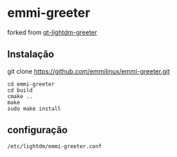 # emmi-greeter

forked from <a href="https://github.com/Dev-Linux/qt-lightdm-greeter">qt-lightdm-greeter</a>

## Instalação

git clone https://github.com/emmilinux/emmi-greeter.git

```
cd emmi-greeter
cd build
cmake ..
make 
sudo make install
```

## configuração
`/etc/lightdm/emmi-greeter.conf`
